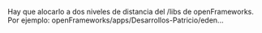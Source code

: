 Hay que alocarlo a dos niveles de distancia del /libs de openFrameworks. Por ejemplo: openFrameworks/apps/Desarrollos-Patricio/eden...


